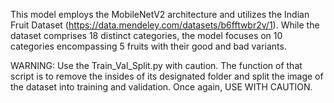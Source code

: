 This model employs the MobileNetV2 architecture and utilizes the Indian Fruit Dataset (https://data.mendeley.com/datasets/b6fftwbr2v/1). While the dataset comprises 18 distinct categories, the model focuses on 10 categories encompassing 5 fruits with their good and bad variants.

WARNING:
Use the Train_Val_Split.py with caution. The function of that script is to remove the insides of its designated folder and split the image of the dataset into training and validation. Once again, USE WITH CAUTION.
